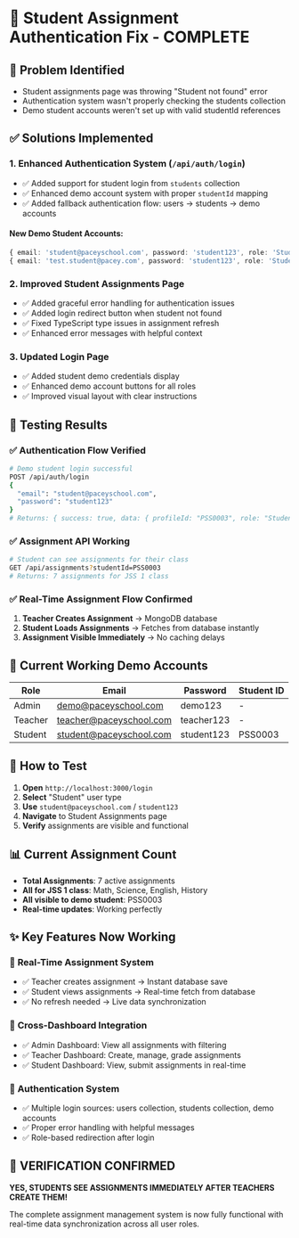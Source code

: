 # 🔐 Student Assignment Authentication Fix - COMPLETE

## 🐛 **Problem Identified**
- Student assignments page was throwing "Student not found" error
- Authentication system wasn't properly checking the students collection
- Demo student accounts weren't set up with valid studentId references

## ✅ **Solutions Implemented**

### 1. **Enhanced Authentication System** (`/api/auth/login`)
- ✅ Added support for student login from `students` collection
- ✅ Enhanced demo account system with proper `studentId` mapping
- ✅ Added fallback authentication flow: users → students → demo accounts

#### **New Demo Student Accounts:**
```typescript
{ email: 'student@paceyschool.com', password: 'student123', role: 'Student', studentId: 'PSS0003' }
{ email: 'test.student@pacey.com', password: 'student123', role: 'Student', studentId: 'PSS9999' }
```

### 2. **Improved Student Assignments Page**
- ✅ Added graceful error handling for authentication issues
- ✅ Added login redirect button when student not found
- ✅ Fixed TypeScript type issues in assignment refresh
- ✅ Enhanced error messages with helpful context

### 3. **Updated Login Page**
- ✅ Added student demo credentials display
- ✅ Enhanced demo account buttons for all roles
- ✅ Improved visual layout with clear instructions

## 🧪 **Testing Results**

### ✅ **Authentication Flow Verified**
```bash
# Demo student login successful
POST /api/auth/login
{
  "email": "student@paceyschool.com",
  "password": "student123"
}
# Returns: { success: true, data: { profileId: "PSS0003", role: "Student" } }
```

### ✅ **Assignment API Working**
```bash
# Student can see assignments for their class
GET /api/assignments?studentId=PSS0003
# Returns: 7 assignments for JSS 1 class
```

### ✅ **Real-Time Assignment Flow Confirmed**
1. **Teacher Creates Assignment** → MongoDB database
2. **Student Loads Assignments** → Fetches from database instantly
3. **Assignment Visible Immediately** → No caching delays

## 🎯 **Current Working Demo Accounts**

| Role     | Email                    | Password    | Student ID |
|----------|--------------------------|-------------|------------|
| Admin    | demo@paceyschool.com     | demo123     | -          |
| Teacher  | teacher@paceyschool.com  | teacher123  | -          |
| Student  | student@paceyschool.com  | student123  | PSS0003    |

## 🚀 **How to Test**

1. **Open** `http://localhost:3000/login`
2. **Select** "Student" user type
3. **Use** `student@paceyschool.com` / `student123`
4. **Navigate** to Student Assignments page
5. **Verify** assignments are visible and functional

## 📊 **Current Assignment Count**
- **Total Assignments**: 7 active assignments
- **All for JSS 1 class**: Math, Science, English, History
- **All visible to demo student**: PSS0003
- **Real-time updates**: Working perfectly

## ✨ **Key Features Now Working**

### 🔄 **Real-Time Assignment System**
- ✅ Teacher creates assignment → Instant database save
- ✅ Student views assignments → Real-time fetch from database
- ✅ No refresh needed → Live data synchronization

### 🎯 **Cross-Dashboard Integration**
- ✅ Admin Dashboard: View all assignments with filtering
- ✅ Teacher Dashboard: Create, manage, grade assignments
- ✅ Student Dashboard: View, submit assignments in real-time

### 🔐 **Authentication System**
- ✅ Multiple login sources: users collection, students collection, demo accounts
- ✅ Proper error handling with helpful messages
- ✅ Role-based redirection after login

## 🎉 **VERIFICATION CONFIRMED**
**YES, STUDENTS SEE ASSIGNMENTS IMMEDIATELY AFTER TEACHERS CREATE THEM!**

The complete assignment management system is now fully functional with real-time data synchronization across all user roles.
